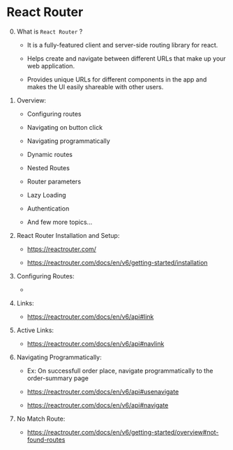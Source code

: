 # React Router

0. What is ```React Router``` ?

    - It is a fully-featured client and server-side routing library for react.

    - Helps create and navigate between different URLs that make up your web application.

    - Provides unique URLs for different components in the app and makes the UI easily shareable with other users.

1. Overview:

    - Configuring routes

    - Navigating on button click

    - Navigating programmatically

    - Dynamic routes

    - Nested Routes

    - Router parameters

    - Lazy Loading

    - Authentication

    - And few more topics...

2. React Router Installation and Setup:

    - https://reactrouter.com/

    - https://reactrouter.com/docs/en/v6/getting-started/installation

3. Configuring Routes:

    - 

4. Links:

    - https://reactrouter.com/docs/en/v6/api#link

5. Active Links:

    - https://reactrouter.com/docs/en/v6/api#navlink

6. Navigating Programmatically:

    - Ex: On successfull order place, navigate programmatically to the order-summary page

    - https://reactrouter.com/docs/en/v6/api#usenavigate

    - https://reactrouter.com/docs/en/v6/api#navigate

7. No Match Route:

    - https://reactrouter.com/docs/en/v6/getting-started/overview#not-found-routes